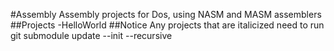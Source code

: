 #Assembly
Assembly projects for Dos, using NASM and MASM assemblers
##Projects
-HelloWorld
##Notice
Any projects that are italicized need to run git submodule update --init --recursive
